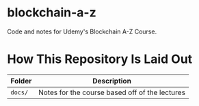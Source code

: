 # blockchain-a-z
Code and notes for Udemy's Blockchain A-Z Course.

# How This Repository Is Laid Out
| Folder  | Description                                    |
|---------|------------------------------------------------|
| `docs/` | Notes for the course based off of the lectures |
